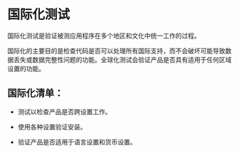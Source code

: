 # 国际化测试

国际化测试是验证被测应用程序在多个地区和文化中统一工作的过程。

国际化的主要目的是检查代码是否可以处理所有国际支持，而不会破坏可能导致数据丢失或数据完整性问题的功能。全球化测试会验证产品是否具有适用于任何区域设置的功能。

## 国际化清单：

* 测试以检查产品是否跨设置工作。

* 使用各种设置验证安装。

* 验证产品是否适用于语言设置和货币设置。
